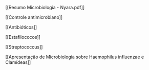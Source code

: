 [[Resumo Microbiologia - Nyara.pdf]]

[[Controle antimicrobiano]]

[[Antibióticos]]

[[Estafilococos]]

[[Streptococcus]]

[[Apresentação de Microbiologia sobre Haemophilus influenzae e Clamídeas]]